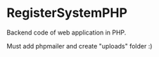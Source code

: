 # RegisterSystemPHP

Backend code of web application in PHP.

Must add phpmailer and create "uploads" folder :)
